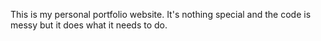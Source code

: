 This is my personal portfolio website. It's nothing special and the code is messy but it does what it needs to do.
